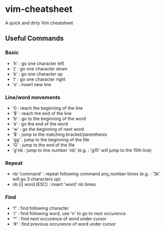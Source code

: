 # vim-cheatsheet
A quick and dirty Vim cheatsheet

## Useful Commands
### Basic
- 'h' : go one character left
- 'j' : go one character down
- 'k' : go one character up
- 'l' : go one character right
- 'o' : insert new line

### Line/word movements
- '0          : reach the beginning of the line
- '$'         : reach the end of the line
- 'b'         : go to the beginning of the word
- 'e'         : go the end of the word
- 'w'         : go the beginning of next word
- '$'         : jump to the matching bracket/parenthesis
- 'gg'        : jump to the beginning of the file
- 'G'         : jump to the end of the file
- 'g'nb        : jump to line number 'nb' (e.g. : 'g15' will jump to the 15th line)

### Repeat
- nb 'command'          : repeat following command any_number times (e.g. : '3k' will go 3 characters up)
- nb [i] word [ESC] : insert 'word' nb times

### Find
- 'f' : find following character
- '/' : find following word, use 'n' to go to next occurence
- '*' : find next occurence of word under cursor
- '#' : find previous occurence of word under cursor
